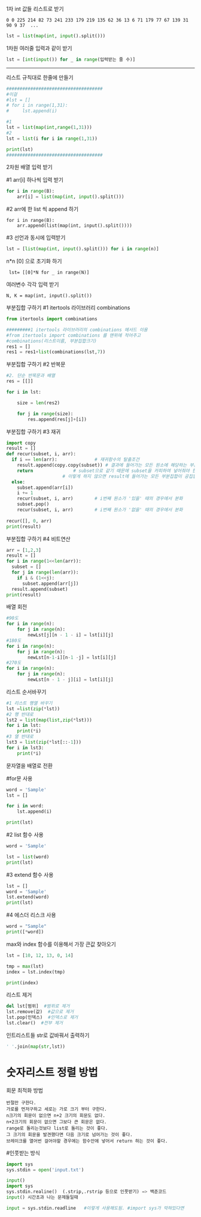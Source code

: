 1자 int 값들 리스트로 받기

```
0 0 225 214 82 73 241 233 179 219 135 62 36 13 6 71 179 77 67 139 31 90 9 37  ...
```

```python
lst = list(map(int, input().split()))
```

1차원 여러줄 입력과 같이 받기

```python
lst = [int(input()) for _ in range(입력받는 줄 수)]
```

---

리스트 규칙대로 한줄에 만들기

```python
####################################
#이걸
#lst = []
# for i in range(1,31):
#     lst.append(i)

#1
lst = list(map(int,range(1,31)))
#2
lst = list(i for i in range(1,31))

print(lst)
####################################
```



2차원 배열 입력 받기

#1 arr[i] 하나씩 입력 받기

```python
for i in range(B):    
	arr[i] = list(map(int, input().split()))
```

#2 arr에 한 list 씩 append 하기

```
for i in range(B):    
	arr.append(list(map(int, input().split())))
```

#3 선언과 동시에 입력받기

```python
lst = [list(map(int, input().split())) for i in range(n)]
```

n*n [0] 으로 초기화 하기

```
 lst= [[0]*N for _ in range(N)]
```

 여러변수 각각 입력 받기

```
N, K = map(int, input().split())
```

부분집합 구하기 #1 itertools 라이브러리 combinations

```python
from itertools import combinations

#########1 itertools 라이브러리의 combinations 메서드 이용
#from itertools import combinations 를 맨위에 적어주고
#combinations(리스트이름, 부분집합크기)
res1 = []
res1 = res1+list(combinations(lst,7))

```

부분집합 구하기 #2 반복문

```python
#2. 단순 반목문과 배열
res = [[]]

for i in lst:

    size = len(res2)

    for j in range(size):
        res.append(res[j]+[i])
```

부분집합 구하기 #3 재귀

```python
import copy
result = []
def recur(subset, i, arr):	      
  if i == len(arr): 		     # 재귀함수의 탈출조건
    result.append(copy.copy(subset)) # 결과에 들어가는 모든 원소에 해당하는 부분집합의 레퍼런스가 
    return			     # subset으로 같기 때문에 subset을 카피하여 넣어줘야 한다.
				     # 이렇게 하지 않으면 result에 들어가는 모든 부분집합이 공집합으로 나온다.
  else:
    subset.append(arr[i])
    i += 1
    recur(subset, i, arr) 	     # i번째 원소가 '있을' 때의 경우에서 분화
    subset.pop()					
    recur(subset, i, arr)	     # i번째 원소가 '없을' 때의 경우에서 분화
    
recur([], 0, arr)
print(result)
```

부분집합 구하기 #4 비트연산

```python
arr = [1,2,3] 
result = []
for i in range(1<<len(arr)): 
  subset = []
  for j in range(len(arr)): 
    if i & (1<<j): 
      subset.append(arr[j]) 
  result.append(subset)
print(result)
```

배열  회전

```python
#90도
for i in range(n):
    for j in range(n):
        newLst[j][n - 1 - i] = lst[i][j]
#180도
for i in range(n):
    for j in range(n):
        newLst[n-1-i][n-1 -j] = lst[i][j]
#270도
for i in range(n):
    for j in range(n):
        newLst[n - 1 - j][i] = lst[i][j]
```

리스트 순서바꾸기

```python
#1 리스트 행열 바꾸기
lst =list(zip(*lst))
#2 행 반대로
lst2 = list(map(list,zip(*lst)))
for i in lst:
    print(*i)
#3 열 반대로
lst3 = list(zip(*lst[::-1]))
for i in lst3:
    print(*i)
```



문자열을 배열로 전환

#for문 사용

```python
word = 'Sample'
lst = []

for i in word:
    lst.append(i)

print(lst)
```

#2 list 함수 사용

```python
word = 'Sample'

lst = list(word)
print(lst)
```

#3 extend 함수 사용

```python
lst = []
word = 'Sample'
lst.extend(word)
print(lst)
```

#4 에스더 리스크 사용

```python
word = "Sample"
print([*word])
```





max와 index 함수를 이용해서 가장 큰값 찾아오기

```python
lst = [10, 12, 13, 0, 14]

tmp = max(lst)
index = lst.index(tmp)

print(index)
```

리스트 제거

```python
del lst[범위]  #범위로 제거
lst.remove(값)  #값으로 제거
lst.pop(인덱스)  #인덱스로 제거
lst.clear()  #전부 제거
```



인트리스트들 str로 값바꿔서 출력하기

```python
' '.join(map(str,lst))
```



# 숫자리스트 정렬 방법



회문 최적화 방법

```
반절만 구한다.
가로를 먼저구하고 세로는 가로 크기 부터 구한다.
n크기의 회문이 없으면 n+2 크기의 회문도 없다.
n+2크기의 회문이 없으면 그보다 큰 회문은 없다.
range로 돌리는것보다 list로 돌리는 것이 좋다.
그 크기의 회문을 발견했다면 다음 크기로 넘어가는 것이 좋다.
브레이크를 열어번 걸어야할 경우에는 함수안에 넣어서 return 하는 것이 좋다.
```

#인풋받는 방식

```py
import sys
sys.stdin = open('input.txt')

input()
import sys
sys.stdin.realine()  (.strip,.rstrip 등으로 인풋받기) => 백준코드
input() 시간초과 나는 문제들일때

input = sys.stdin.readline   #이렇게 사용해도됨. #import sys가 막혀있다면

```

